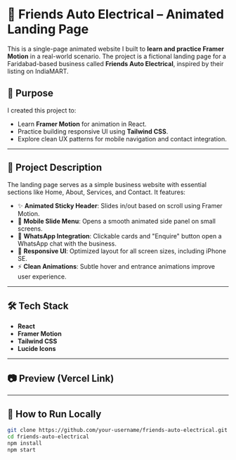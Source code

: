 # 🚗 Friends Auto Electrical – Animated Landing Page

This is a single-page animated website I built to **learn and practice Framer Motion** in a real-world scenario. The project is a fictional landing page for a Faridabad-based business called **Friends Auto Electrical**, inspired by their listing on IndiaMART.

## 🎯 Purpose

I created this project to:
- Learn **Framer Motion** for animation in React.
- Practice building responsive UI using **Tailwind CSS**.
- Explore clean UX patterns for mobile navigation and contact integration.

---

## 📄 Project Description

The landing page serves as a simple business website with essential sections like Home, About, Services, and Contact. It features:

- ✨ **Animated Sticky Header**: Slides in/out based on scroll using Framer Motion.
- 📱 **Mobile Slide Menu**: Opens a smooth animated side panel on small screens.
- 💬 **WhatsApp Integration**: Clickable cards and "Enquire" button open a WhatsApp chat with the business.
- 🎨 **Responsive UI**: Optimized layout for all screen sizes, including iPhone SE.
- ⚡ **Clean Animations**: Subtle hover and entrance animations improve user experience.

---

## 🛠 Tech Stack

- **React**
- **Framer Motion**
- **Tailwind CSS**
- **Lucide Icons**

---

## 📷 Preview (Vercel Link)


---

## 🚀 How to Run Locally

```bash
git clone https://github.com/your-username/friends-auto-electrical.git
cd friends-auto-electrical
npm install
npm start
